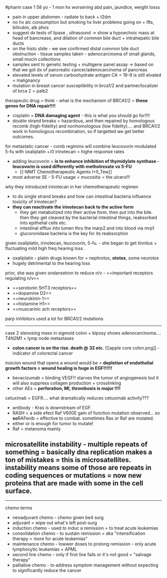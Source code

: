 #pharm
case 1 
58 yo - 1 mon hx worsening abd pain, jaundice, weight losss
- pain in upper abdomen - radiate to back + t2dm 
- no hx alc consumption but smoking hx 
liver problems going on + lfts, bilirubin, alk phos 
- suggest dx tests of lipase , ultrasound -> show a hypoechoic mass at head of bancrease, and dilation of common bile duct + intrahepatic bile ducts 
- on the histo slide - we see confirmed distal common bile duct obstruction - tissue samples taken - adenocarcinoma of small glands, small mucin collections
- samples sent to genetic testing + multigene panel assay -> based on that we got dx of pancreatic cancer/adenocarcinoma of pancreas 
- elevated levels of serum carboohydrate antigen CA = 19-9 is still elvated = malignancy 
- mutation in breast cancer susceptibility in brca1/2 and partner/localizer of brca 2 = palb2 

therapeutic drug = think - what is the mechanism of BRCA1/2 = **these genes for DNA repair!!!!**
- cisplatin = **DNA damaging agent** - this is what you should go for!!!!
- double strand breaks = hazardous, and then repaired by homologous recomb (high-fidelity) and nonhomologous (low fidelity).... and BRCA1/2 work in homologous recombination, so if targetted we get better outcomes. 

for metastatic cancer - comb regimins will combine leucovorin modulated 5-fu with oxaliplatin +/0 irinotecan = highe response rates
- adding leucovorin = **is to enhance inhibition of thymidylate synthase - leucovorin is used differently with methotrexate vs 5-FU**
	- [[-MMT Chemotherapeutic Agents I+II_Tew]]
- most adverse SE - 5-FU usage = mucositis = the ulcers!!! 

why they introduced irinotecan in her chemotherapeutic regimen 
- to do single strand breaks
and how can intestinal bacteria influence toxicity of irinotecan? 
- **they can reactivate the irinotecan back to the active form**
	- they get metabolized into their active form, then put into the bile. then they get cleaved by the bacterial intestinal things, reabsorbed into epithelial cells etc. 
	- intestinal efflux into lumen thru the marp2 and into blood via mrp1 
	- glucoronidase bacteria is the key for its reabsorption 

given oxaliplatin, irinotecan, leucovorin, 5-fu. - she began to get tinnitus + fluctuating mild high freq hearing loss . 
- oxaliplatin - platin drugs known for = nephrotox, **ototox**, some neurotox
- hugely detrimental to the hearing loss 

prior, she was given ondansetron to reduce n/v - 
==important receptors regulating n/v==
- ==serotonin 5HT3 receptors==
- ==dopamine D2== 
- ==neurokinin-1== 
- ==histamine H1== 
- ==muscarinic ach receptors== 

parp inhibitors used a lot for BRCA1/2 mutations 

---
case 2 
stenosing mass in sigmoid colon + biposy shows adenocarcinoma.... T4N2M1 + lymp node metastases 
- **colon cancer is on the rise. death @ 32 etc.**
![[apple core colon.png]] - indicator of colorectal cancer

insicion wound that opens a wound would be = **depletion of endothelial growth factors = wound healing is huge in EGF!!!!!!**
- bevacizumab = binding VEGF!! starves the tumor of angiogenesis but it will also suppress collagen production + crosslinking 
- other AEs = **perforation, MI, thrombosis is major !!!!**

cetuximab = EGFR.... what dramatically reduces cetuximab activity???
- antibody - Kras is downstream of EGF. 
- RASH = a side efect
Raf V600E gain of function mutation observed... so **so**RAFenib = effective to combat. 
sometimes Ras or Raf are mutated. 
- either or is enough for tumor to mutate!
- Raf = melanoma mainly 

**microsatellite instability - multiple repeats of something = basically dna replication makes a ton of mistakes = this is microsatellites. instability means some of those are repeats in coding sequences or mutations = now new proteins that are made with some in the cell surface.** 
- 

---
chemo terms
- neoadjuvant chemo - chemo given be4 surg 
- adjuvant = wipe out what's left post-surg
- induction chemo - used to induc a remission = to treat acute leukemias
- consolidation chemo - to sustain remission = aka "intensification therapy = more for acute leukemias"
- maintenance chemo - lowwer doses to prolong remission - only acute lymphocytic leukemias + APML
- second line chemo - only if first line fails or it's not good = "salvage therapy"
- palliative chemo - to address symptom management without expecting to significantly reduce the cancer

